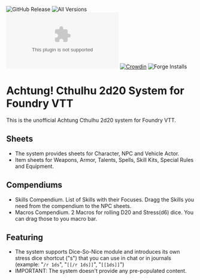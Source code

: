 ![GitHub Release](https://img.shields.io/github/release-date/Muttley/foundryvtt-ac2d20)
![All Versions](https://img.shields.io/github/downloads/Muttley/foundryvtt-ac2d20/total)
![Latest Version](https://img.shields.io/github/downloads/Muttley/foundryvtt-ac2d20/latest/ac2d20.zip)
[![Crowdin](https://badges.crowdin.net/foundryvtt-ac2d20/localized.svg)](https://crowdin.com/project/foundryvtt-ac2d20)
![Forge Installs](https://img.shields.io/badge/dynamic/json?label=Forge%20Installs&query=package.installs&suffix=%25&url=https%3A%2F%2Fforge-vtt.com%2Fapi%2Fbazaar%2Fpackage%2Fac2d20)

# Achtung! Cthulhu 2d20 System for Foundry VTT

This is the unofficial Achtung Cthulhu 2d20 system for Foundry VTT.

## Sheets

- The system provides sheets for Character, NPC and Vehicle Actor.
- Item sheets for Weapons, Armor, Talents, Spells, Skill Kits, Special Rules and Equipment.

## Compendiums

- Skills Compendium. List of Skills with their Focuses. Dragg the Skills you need from the compendium to the NPC sheets.
- Macros Compendium. 2 Macros for rolling D20 and Stress(d6) dice. You can drag those to you macro bar.

## Featuring

- The system supports Dice-So-Nice module and introduces its own stress dice shortcut ("s") that you can use in chat or in journals (example: "`/r 1ds`", "`[[/r 1ds]]`", "`[[1ds]]`")
- IMPORTANT: The system doesn't provide any pre-populated content.
